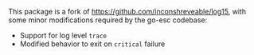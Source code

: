 This package is a fork of https://github.com/inconshreveable/log15, with some
minor modifications required by the go-esc codebase:

 * Support for log level `trace`
 * Modified behavior to exit on `critical` failure
